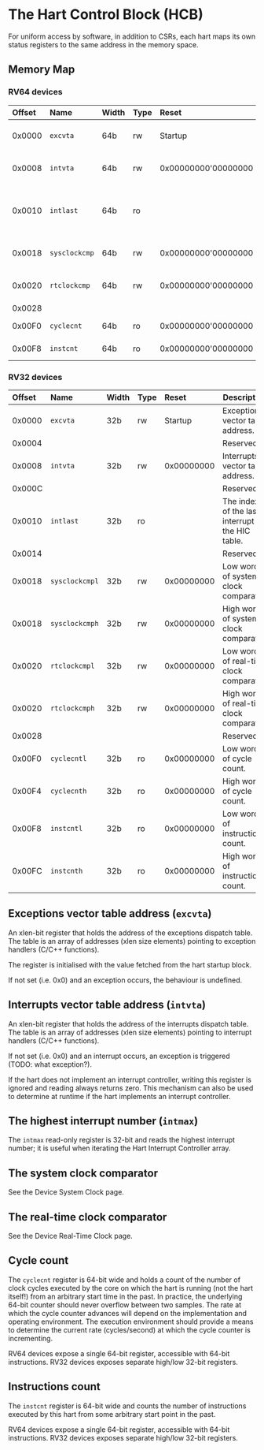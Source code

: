 # The Hart Control Block (HCB)

For uniform access by software, in addition to CSRs, each hart maps its own status registers to the
same address in the memory space.

## Memory Map

### RV64 devices

| Offset | Name | Width | Type | Reset | Description |
|:-------|:-----|:------|:-----|:------|-------------|
| 0x0000 | `excvta` | 64b | rw | Startup | Exceptions vector table address.  |
| 0x0008 | `intvta` | 64b | rw | 0x00000000'00000000 | Interrupts vector table address.  |
| 0x0010 | `intlast` | 64b | ro | | The index of the last interrupt in the HIC table.  |
| 0x0018 | `sysclockcmp` | 64b | rw | 0x00000000'00000000 | System clock comparator. |
| 0x0020 | `rtclockcmp` | 64b | rw | 0x00000000'00000000 | Real-time clock comparator. |
| 0x0028 | | | | | Reserved.  |
| 0x00F0 | `cyclecnt` | 64b | ro | 0x00000000'00000000 | Cycle count. |
| 0x00F8 | `instcnt` | 64b | ro | 0x00000000'00000000 | Instructions count. |

### RV32 devices

| Offset | Name | Width | Type | Reset | Description |
|:-------|:-----|:------|:-----|:------|-------------|
| 0x0000 | `excvta` | 32b | rw | Startup | Exceptions vector table address.  |
| 0x0004 | | | | | Reserved.  |
| 0x0008 | `intvta` | 32b | rw | 0x00000000 | Interrupts vector table address.  |
| 0x000C | | | | | Reserved.  |
| 0x0010 | `intlast` | 32b | ro | | The index of the last interrupt in the HIC table.  |
| 0x0014 | | | | | Reserved.  |
| 0x0018 | `sysclockcmpl` | 32b | rw | 0x00000000 | Low word of system clock comparator. |
| 0x0018 | `sysclockcmph` | 32b | rw | 0x00000000 | High word of system clock comparator. |
| 0x0020 | `rtclockcmpl` | 32b | rw | 0x00000000 | Low word of real-time clock comparator. |
| 0x0020 | `rtclockcmph` | 32b | rw | 0x00000000 | High word of real-time clock comparator. |
| 0x0028 | | | | | Reserved.  |
| 0x00F0 | `cyclecntl` | 32b | ro | 0x00000000 | Low word of cycle count. |
| 0x00F4 | `cyclecnth` | 32b | ro | 0x00000000 | High word of cycle count. |
| 0x00F8 | `instcntl` | 32b | ro | 0x00000000 | Low word of instructions count. |
| 0x00FC | `instcnth` | 32b | ro | 0x00000000 | High word of instructions count. |

## Exceptions vector table address (`excvta`)

An xlen-bit register that holds the address of the exceptions dispatch table.
The table is an array of addresses
(xlen size elements) pointing to exception handlers (C/C++ functions).

The register is initialised with the value fetched from the hart startup block.

If not set (i.e. 0x0) and an exception occurs, the behaviour is undefined.

## Interrupts vector table address (`intvta`)

An xlen-bit register that holds the address of the interrupts dispatch table.
The table is an array of addresses
(xlen size elements) pointing to interrupt handlers (C/C++ functions).

If not set (i.e. 0x0) and an interrupt occurs, an exception is
triggered (TODO: what exception?).

If the hart does not implement an interrupt controller, writing this register
is ignored and reading always returns zero. This mechanism can also be used
to determine at runtime if the hart implements an interrupt controller.

## The highest interrupt number (`intmax`)

The `intmax` read-only register is 32-bit and reads the highest interrupt number; it is
useful when iterating the Hart Interrupt Controller array.

## The system clock comparator

See the Device System Clock page.

## The real-time clock comparator

See the Device Real-Time Clock page.

## Cycle count

The `cyclecnt` register is 64-bit wide and holds a count of the number of clock cycles
executed by the core on which the hart is running (not the hart itself!) from an
arbitrary start time in the past. In practice, the underlying 64-bit counter should never
overflow between two samples. The rate at which the cycle counter advances will depend
on the implementation and operating environment. The execution environment
should provide a means to determine the current rate (cycles/second) at which
the cycle counter is incrementing.

RV64 devices expose a single 64-bit register, accessible with 64-bit instructions.
RV32 devices exposes separate high/low 32-bit registers.

## Instructions count

The `instcnt` register is 64-bit wide and counts the number of instructions executed
by this hart from some arbitrary start point in the past.

RV64 devices expose a single 64-bit register, accessible with 64-bit instructions.
RV32 devices exposes separate high/low 32-bit registers.

